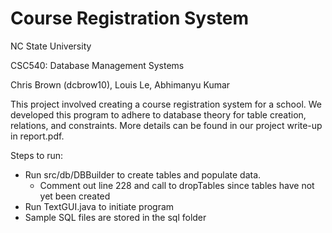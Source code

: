 # Course Registration System

NC State University

CSC540: Database Management Systems

Chris Brown (dcbrow10), Louis Le, Abhimanyu Kumar

This project involved creating a course registration system for a school. We developed this program to adhere to database theory for table creation, relations, and constraints. More details can be found in our project write-up in report.pdf.

Steps to run:
* Run src/db/DBBuilder to create tables and populate data.
	- Comment out line 228 and call to dropTables since tables have not yet been created
* Run TextGUI.java to initiate program
* Sample SQL files are stored in the sql folder
